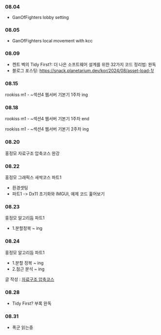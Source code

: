 ### 08.04

- GanOfFighters lobby setting

### 08.05

- GanOfFighters local movement with kcc

### 08.09

- 켄트 벡의 Tidy First?: 더 나은 소프트웨어 설계를 위한 32가지 코드 정리법: 완독
- 블로그 포스팅: https://snack.planetarium.dev/kor/2024/08/asset-load-1/

### 08.15

rookiss m1 - ~섹션4 웹서버 기본기 1주차 ing

### 08.18

rookiss m1 - ~섹션4 웹서버 기본기 1주차 end

rookiss m1 - ~섹션4 웹서버 기본기 2주차 ing

### 08.20

홍정모 자료구조 압축코스 완강

### 08.22

홍정모 그래픽스 새싹코스 파트1

- 환경셋팅
- 파트1 -> Dx11 초기화와 IMGUI, 예제 코드 훑어보기

### 08.23

홍정모 알고리듬 파트1

- 1.분할정복 ~ ing

### 08.24

홍정모 알고리듬 파트1

- 1.분할 정복 ~ ing
- 2.점근 분석 ~ ing

글 작성 : [자료구조 압축코스](https://velog.io/@eugene-doobu/%ED%99%8D%EC%A0%95%EB%AA%A8-%EC%97%B0%EA%B5%AC%EC%86%8C-%EC%9E%90%EB%A3%8C%EA%B5%AC%EC%A1%B0-%EC%95%95%EC%B6%95%EC%BD%94%EC%8A%A4-%EC%99%84%EA%B0%95-%ED%9B%84%EA%B8%B0)

### 08.28

- Tidy First? 부록 완독

### 08.31

- 폭군 읽는중